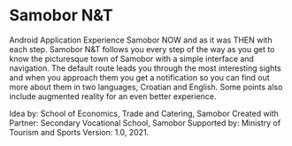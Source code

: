 # Samobor N&T
Android Application
Experience Samobor NOW and as it was THEN with each step.
Samobor N&T follows you every step of the way as you get to know the picturesque town of Samobor with a simple interface and navigation. The default route leads you through the most interesting sights and when you approach them you get a notification so you can find out more about them in two languages, Croatian and English. Some points also include augmented reality for an even better experience.

Idea by: School of Economics, Trade and Catering, Samobor
Created with Partner: Secondary Vocational School, Samobor
Supported by: Ministry of Tourism and Sports
Version: 1.0, 2021.
